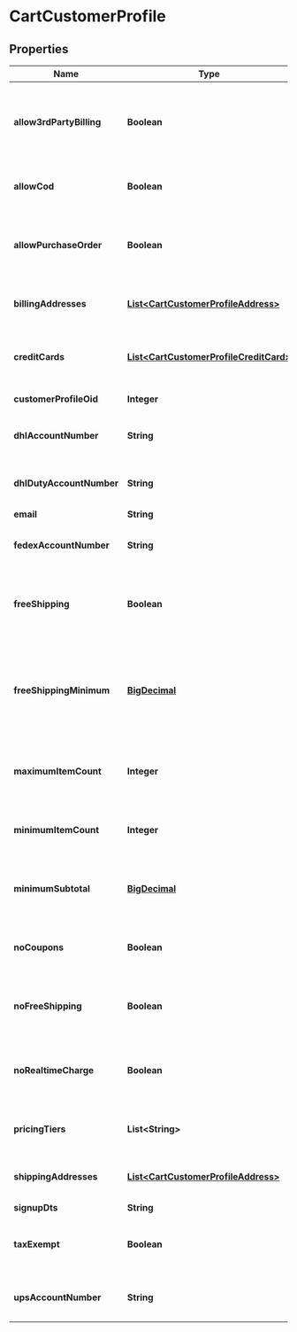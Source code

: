 
# CartCustomerProfile

## Properties
Name | Type | Description | Notes
------------ | ------------- | ------------- | -------------
**allow3rdPartyBilling** | **Boolean** | True if profile is allowed to bill to their 3rd party shipping account |  [optional]
**allowCod** | **Boolean** | True if this profile is allowed to use a COD |  [optional]
**allowPurchaseOrder** | **Boolean** | True if this profile is allowed to use a purchase order |  [optional]
**billingAddresses** | [**List&lt;CartCustomerProfileAddress&gt;**](CartCustomerProfileAddress.md) | Billing addresses on file for this profile |  [optional]
**creditCards** | [**List&lt;CartCustomerProfileCreditCard&gt;**](CartCustomerProfileCreditCard.md) | Credit cards on file for this profile (masked) |  [optional]
**customerProfileOid** | **Integer** | Unique identifier |  [optional]
**dhlAccountNumber** | **String** | DHL account number on file |  [optional]
**dhlDutyAccountNumber** | **String** | DHL duty account number on file |  [optional]
**email** | **String** | Email |  [optional]
**fedexAccountNumber** | **String** | FedEx account number on file |  [optional]
**freeShipping** | **Boolean** | True if this profile always qualifies for free shipping |  [optional]
**freeShippingMinimum** | [**BigDecimal**](BigDecimal.md) | The minimum amount that this profile has to purchase to qualify for free shipping |  [optional]
**maximumItemCount** | **Integer** | Maximum item count this profile can purchase |  [optional]
**minimumItemCount** | **Integer** | Minimum item count this profile must purchase |  [optional]
**minimumSubtotal** | [**BigDecimal**](BigDecimal.md) | Minimum subtotal this profile must purchase |  [optional]
**noCoupons** | **Boolean** | True if this profile is prevented from using coupons |  [optional]
**noFreeShipping** | **Boolean** | True if this profile is never given free shipping |  [optional]
**noRealtimeCharge** | **Boolean** | True if this customers orders are not charged in real-time |  [optional]
**pricingTiers** | **List&lt;String&gt;** | Pricing tier names this profile qualifies for |  [optional]
**shippingAddresses** | [**List&lt;CartCustomerProfileAddress&gt;**](CartCustomerProfileAddress.md) | Shipping addresses on file for this profile |  [optional]
**signupDts** | **String** | Signup date |  [optional]
**taxExempt** | **Boolean** | True if this profile is exempt from sales tax |  [optional]
**upsAccountNumber** | **String** | UPS account number on file |  [optional]



